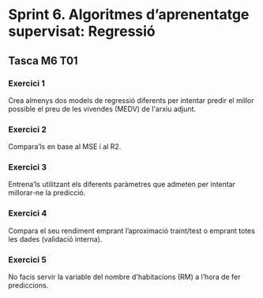 # Sprint 6. Algoritmes d’aprenentatge supervisat: Regressió

## Tasca M6 T01

### Exercici 1
Crea almenys dos models de regressió diferents per intentar predir el millor possible el preu de les vivendes (MEDV) de l'arxiu adjunt.

### Exercici 2
Compara’ls en base al MSE i al R2.

### Exercici 3
Entrena’ls utilitzant els diferents paràmetres que admeten per intentar millorar-ne la predicció.

### Exercici 4
Compara el seu rendiment emprant l’aproximació traint/test o emprant totes les dades (validació interna).

### Exercici 5
No facis servir la variable del nombre d'habitacions (RM) a l’hora de fer prediccions.
